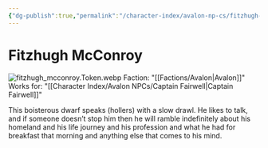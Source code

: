 ```yaml
---
{"dg-publish":true,"permalink":"/character-index/avalon-np-cs/fitzhugh-mc-conroy/","title":"Fitzhugh McConroy","tags":["Avalon","NPC"],"created":"2025-05-30T19:47:50.000-05:00"}
---
```


# Fitzhugh McConroy
![fitzhugh_mcconroy.Token.webp](/img/user/Assets/Voidbound%20token%20images/fitzhugh_mcconroy.Token.webp)
Faction: "[[Factions/Avalon\|Avalon]]"
Works for: "[[Character Index/Avalon NPCs/Captain Fairwell\|Captain Fairwell]]"

This boisterous dwarf speaks (hollers) with a slow drawl. He likes to talk, and if someone doesn’t stop him then he will ramble indefinitely about his homeland and his life journey and his profession and what he had for breakfast that morning and anything else that comes to his mind.